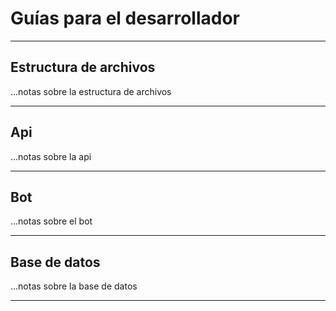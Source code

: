 # Guías para el desarrollador

---

## Estructura de archivos
...notas sobre la estructura de archivos

---

## Api
...notas sobre la api

---

## Bot
...notas sobre el bot

---

## Base de datos
...notas sobre la base de datos

---